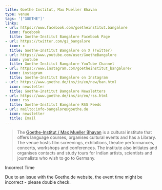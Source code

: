 ```yaml
---
title: Goethe Institut, Max Mueller Bhavan
type: venue
tags: '["GOETHE"]'
links:
- url: https://www.facebook.com/goetheinstitut.bangalore
  icon: facebook
  title: Goethe-Institut Bangalore Facebook Page
- url: https://twitter.com/gi_bangalore
  icon: x
  title: Goethe-Institut Bangalore on X (Twitter)
- url: https://www.youtube.com/user/GoetheBangalore
  icon: youtube
  title: Goethe-Institut Bangalore YouTube Channel
- url: https://www.instagram.com/goetheinstitut_bangalore/
  icon: instagram
  title: Goethe-Institut Bangalore on Instagram
- url: https://www.goethe.de/ins/in/en/new/ban.html
  icon: newsletter
  title: Goethe-Institut Bangalore Newsletters
- url: https://www.goethe.de/ins/in/en/rss.html
  icon: rss
  title: Goethe-Institut Bangalore RSS Feeds
- url: mailto:info-bangalore@goethe.de
  icon: newsletter
  title: Email
---
```

> The [Goethe-Institut / Max Mueller Bhavan](https://www.goethe.de/ins/in/en/sta/ban/ueb.html) is a cultural institute that offers language courses, organises cultural events and has a Library. The venue hosts film screenings, exhibitions, theatre performances, concerts, workshops and conferences. The institute also initiates and organises contacts and study tours for Indian artists, scientists and journalists who wish to go to Germany.

<div class="card warn">
 <p>Incorrect Time</p>
 <p>Due to an issue with the Goethe.de website, the event time might be incorrect - please double check.</p>
</div>
